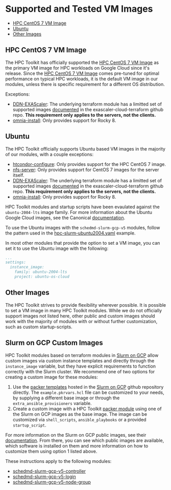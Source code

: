# Supported and Tested VM Images

* [HPC CentOS 7 VM Image](#hpc-centos-7-vm-image)
* [Ubuntu](#ubuntu)
* [Other Images](#other-images)

## HPC CentOS 7 VM Image
The HPC Toolkit has officially supported the [HPC CentOS 7 VM Image][hpcimage] as the
primary VM image for HPC workloads on Google Cloud since it's release. Since the
[HPC CentOS 7 VM Image][hpcimage] comes pre-tuned for optimal performance on
typical HPC workloads, it is the default VM image in our modules, unless there
is specific requirement for a different OS distribution.

Exceptions:

* [DDN-EXAScaler]: The underlying terraform module has a limitted set of
  supported images [documented][exascalerimages] in the exascaler-cloud-terraform
  github repo. **This requirement only applies to the servers, not the clients.**
* [omnia-install]: Only provides support for Rocky 8.

[hpcimage]: https://cloud.google.com/blog/topics/hpc/introducing-hpc-vm-images

## Ubuntu
The HPC Toolkit officially supports Ubuntu based VM images in the majority of
our modules, with a couple exceptions:

* [htcondor-configure]: Only provides support for the HPC CentOS 7 image.
* [nfs-server]: Only provides support for CentOS 7 images for the server itself.
* [DDN-EXAScaler]: The underlying terraform module has a limitted set of
  supported images [documented][exascalerimages] in the exascaler-cloud-terraform
  github repo. **This requirement only applies to the servers, not the clients.**
* [omnia-install]: Only provides support for Rocky 8.

HPC Toolkit modules and startup scripts
have been evaulated against the `ubuntu-2004-lts` image family. For more
information about the Ubuntu Google Cloud images, see the Canonical
[documentation](https://ubuntu.com/server/docs/cloud-images/google-cloud-engine).

To use the Ubuntu images with the `schedmd-slurm-gcp-v5` modules, follow
the pattern used in the [hpc-slurm-ubuntu2004.yaml] example.

In most other modules that provide the option to set a VM image, you can set it
to use the Ubuntu image with the following:

```yaml
...
settings:
  instance_image:
    family: ubuntu-2004-lts
    project: ubuntu-os-cloud
```

[htcondor-configure]: ../community/modules/scheduler/htcondor-configure/README.md
[nfs-server]: ../community/modules/file-system/nfs-server/README.md
[DDN-EXAScaler]: ../community/modules/file-system/DDN-EXAScaler/README.md
[exascalerimages]: https://github.com/DDNStorage/exascaler-cloud-terraform/blob/master/gcp/README.md#boot-image-options
[omnia-install]: ../community/modules/scripts/omnia-install/README.md
[hpc-slurm-ubuntu2004.yaml]: ../community/examples/hpc-slurm-ubuntu2004.yaml

## Other Images

The HPC Toolkit strives to provide flexibility wherever possible. It is possible
to set a VM image in many HPC Toolkit modules. While we do not officially
support images not listed here, other public and custom images should work with
the majority of modules with or without further customization, such as custom
startup-scripts.

## Slurm on GCP Custom Images

HPC Toolkit modules based on terraform modules in [Slurm on GCP][slurm-gcp]
allow custom images via custom instance templates and directly through the
`instance_image` variable, but they have explicit requirements to function
correctly with the Slurm cluster. We recommend one of two options for creating a
custom image for these modules:

1. Use the [packer templates][slurm-gcp-packer] hosted in the
   [Slurm on GCP][slurm-gcp] github repository directly. The
   `example.pkrvars.hcl` file can be customized to your needs, by supplying a
   different base image or through the `extra_ansible_provisioners` variable.
1. Create a custom image with a HPC Toolkit [packer module][hpc-toolkit-packer]
   using one of the Slurm on GCP images as the base image. The image can be
   customized via `shell_scripts`, `ansible_playbooks` or a provided
   `startup_script`.

For more information on the Slurm on GCP public images, see their
[documentation][slurm-gcp-images]. From there, you can see which public images
are available, which software is installed on them and more information on how
to customize them using option 1 listed above.

These instructions apply to the following modules:

* [schedmd-slurm-gcp-v5-controller]
* [schedmd-slurm-gcp-v5-login]
* [schedmd-slurm-gcp-v5-node-group]

[slurm-gcp]: https://github.com/SchedMD/slurm-gcp
[slurm-gcp-packer]: https://github.com/SchedMD/slurm-gcp/tree/master/packer
[slurm-gcp-images]: https://github.com/SchedMD/slurm-gcp/blob/master/docs/images.md
[hpc-toolkit-packer]: ../modules/packer/custom-image
[schedmd-slurm-gcp-v5-controller]: ../community/modules/scheduler/schedmd-slurm-gcp-v5-controller
[schedmd-slurm-gcp-v5-login]: ../community/modules/scheduler/schedmd-slurm-gcp-v5-login
[schedmd-slurm-gcp-v5-node-group]: ../community/modules/compute/schedmd-slurm-gcp-v5-node-group

